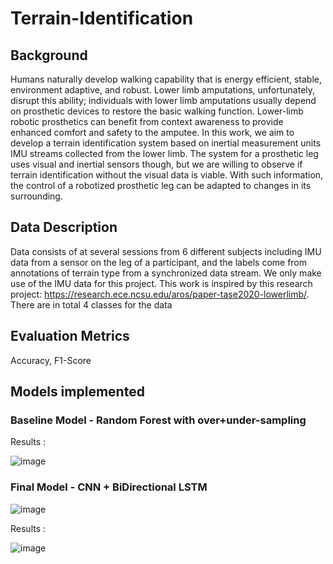 # Terrain-Identification

## Background

Humans naturally develop walking capability that is energy efficient, stable, environment adaptive, and robust. Lower limb amputations, unfortunately, disrupt this ability; individuals with lower limb amputations usually depend on prosthetic devices to restore the basic walking function. Lower-limb robotic prosthetics can benefit from context awareness to provide enhanced comfort and safety to the amputee. In this work, we aim to develop a terrain identification system based on inertial measurement units IMU streams collected from the lower limb. The system for a prosthetic leg uses visual and inertial sensors though, but we are willing to observe if terrain identification without the visual data is viable. With such information, the control of a robotized prosthetic leg can be adapted to changes in its surrounding.


## Data Description

Data consists of at several sessions from 6 different subjects including IMU data from a sensor on the leg of a participant, and the labels come from annotations of terrain type from a synchronized data stream. We only make use of the IMU data for this project. This work is inspired by this research project: https://research.ece.ncsu.edu/aros/paper-tase2020-lowerlimb/. There are in total 4 classes for the data

## Evaluation Metrics

Accuracy, F1-Score

## Models implemented

### Baseline Model - Random Forest with over+under-sampling

Results : 

![image](https://github.com/psvkaushik/Terrain-Identification/assets/86014345/99d3ea35-7f24-4b46-a41b-19fb1b472d06)



### Final Model - CNN + BiDirectional LSTM

![image](https://github.com/psvkaushik/Terrain-Identification/assets/86014345/2fedc2d5-f55b-42c6-8d8e-1bc9dd5b18e5)

Results : 

![image](https://github.com/psvkaushik/Terrain-Identification/assets/86014345/ce9648b5-6a24-4f24-b25c-cd9438a6e90c)


